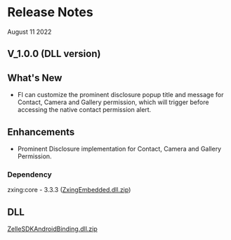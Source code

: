 # Release Notes

August 11 2022

## V_1.0.0 (DLL version)

## What's New

- FI can customize the prominent disclosure popup title and message for Contact, Camera and Gallery permission, which will
  trigger before accessing the native contact permission alert.

## Enhancements

- Prominent Disclosure implementation for Contact, Camera and Gallery Permission.

### Dependency

zxing:core - 3.3.3 ([ZxingEmbedded.dll.zip](https://github.com/Fiserv/zelle-turnkey-solutions/files/11690379/ZxingEmbedded.dll.zip))

## DLL

[ZelleSDKAndroidBinding.dll.zip](https://github.com/Fiserv/zelle-turnkey-solutions/files/11690384/ZelleSDKAndroidBinding.dll.zip)






